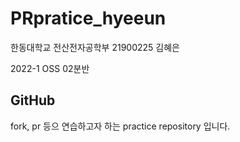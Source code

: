 # PRpratice_hyeeun

한동대학교
전산전자공학부 21900225 김혜은

2022-1 OSS 02분반

## GitHub
fork, pr 등으 연습하고자 하는 practice repository 입니다.
